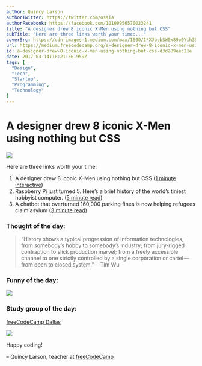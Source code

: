 ```yaml
---
author: Quincy Larson
authorTwitter: https://twitter.com/ossia
authorFacebook: https://facebook.com/10100956570023241
title: "A designer drew 8 iconic X-Men using nothing but CSS"
subTitle: "Here are three links worth your time:..."
coverSrc: https://cdn-images-1.medium.com/max/1600/1*XJbcbSW0x89o0Yih35PvOg.png
url: https://medium.freecodecamp.org/a-designer-drew-8-iconic-x-men-using-nothing-but-css-d3d289eec21e
id: a-designer-drew-8-iconic-x-men-using-nothing-but-css-d3d289eec21e
date: 2017-03-14T18:21:56.959Z
tags: [
  "Design",
  "Tech",
  "Startup",
  "Programming",
  "Technology"
]
---
```

# A designer drew 8 iconic X-Men using nothing but CSS



![](https://cdn-images-1.medium.com/max/1600/1*XJbcbSW0x89o0Yih35PvOg.png)



Here are three links worth your time:

1.  A designer drew 8 iconic X-Men using nothing but CSS ([1 minute interactive](http://bit.ly/2npANQr))
2.  Raspberry Pi just turned 5\. Here’s a brief history of the world’s tiniest hobbyist computer. ([5 minute read](http://bit.ly/2nkmYpE))
3.  A chatbot that overturned 160,000 parking fines is now helping refugees claim asylum ([3 minute read](http://bit.ly/2npzz7X))

### Thought of the day:

> “History shows a typical progression of information technologies, from somebody’s hobby to somebody’s industry; from jury-rigged contraption to slick production marvel; from a freely accessible channel to one strictly controlled by a single corporation or cartel — from open to closed system.” — Tim Wu

### Funny of the day:



![](https://cdn-images-1.medium.com/max/1600/1*kHA6-VJ9jUrsx-772l8Emg.png)



### Study group of the day:

[freeCodeCamp Dallas](http://bit.ly/2nBE1ja)



![](https://cdn-images-1.medium.com/max/1600/1*NwjIvS0RCoy7zvIDEixGkQ.jpeg)



Happy coding!

– Quincy Larson, teacher at [freeCodeCamp](http://bit.ly/2j7Q1dN)








